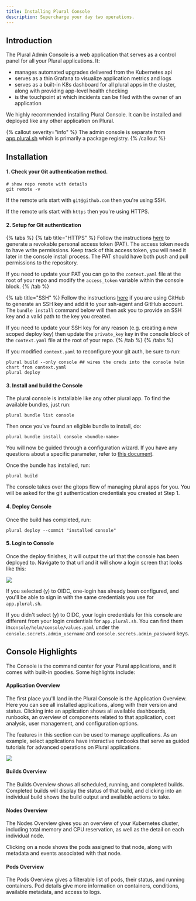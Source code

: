 ```yaml
---
title: Installing Plural Console
description: Supercharge your day two operations.
---
```


## Introduction

The Plural Admin Console is a web application that serves as a control panel for all your Plural applications. It:

* manages automated upgrades delivered from the Kubernetes api
* serves as a thin Grafana to visualize application metrics and logs
* serves as a built-in K8s dashboard for all plural apps in the cluster, along with providing app-level health checking
* is the touchpoint at which incidents can be filed with the owner of an application

We highly recommended installing Plural Console. It can be installed and deployed like any other application on Plural.

{% callout severity="info" %}
The admin console is separate from [app.plural.sh](https://app.plural.sh) which is primarily a package registry.
{% /callout %}

## Installation

#### 1. Check your Git authentication method.

```
# show repo remote with details
git remote -v
```

If the remote urls start with `git@github.com` then you're using SSH.

If the remote urls start with `https` then you're using HTTPS.

#### 2. Setup for Git authentication

{% tabs %}
{% tab title="HTTPS" %}
Follow the instructions [here](https://docs.github.com/en/github/authenticating-to-github/keeping-your-account-and-data-secure/creating-a-personal-access-token) to generate a revokable personal access token (PAT). The access token needs to have write permissions. Keep track of this access token, you will need it later in the console install process.  The PAT should have both push and pull permissions to the repository.

If you need to update your PAT you can go to the `context.yaml` file at the root of your repo and modify the `access_token` variable within the console block.
{% /tab %}

{% tab title="SSH" %}
Follow the instructions [here](https://docs.github.com/en/github/authenticating-to-github/connecting-to-github-with-ssh/generating-a-new-ssh-key-and-adding-it-to-the-ssh-agent) if you are using GitHub to generate an SSH key and add it to your ssh-agent and GitHub account.  The `bundle install` command below will then ask you to provide an SSH key and a valid path to the key you created.

If you need to update your SSH key for any reason (e.g. creating a new scoped deploy key) then update the `private_key` key in the console block of the `context.yaml` file at the root of your repo. 
{% /tab %}
{% /tabs %}

If you modified `context.yaml` to reconfigure your git auth, be sure to run:

```
plural build --only console ## wires the creds into the console helm chart from context.yaml
plural deploy
```

#### 3. Install and build the Console

The plural console is installable like any other plural app. To find the available bundles, just run:

```
plural bundle list console
```

Then once you've found an eligible bundle to install, do:

```
plural bundle install console <bundle-name>
```

You will now be guided through a configuration wizard. If you have any questions about a specific parameter, refer to [this document](/applications/console).

Once the bundle has installed, run:

```
plural build
```

The console takes over the gitops flow of managing plural apps for you. You will be asked for the git authentication credentials you created at Step 1.

#### 4. Deploy Console

Once the build has completed, run:

```
plural deploy --commit "installed console"
```

#### 5. Login to Console

Once the deploy finishes, it will output the url that the console has been deployed to. Navigate to that url and it will show a login screen that looks like this:

![](</assets/Screen Shot 2021-08-19 at 3.54.54 PM.png>)

If you selected (y) to OIDC, one-login has already been configured, and you'll be able to sign in with the same credentials you use for `app.plural.sh`.

If you didn't select (y) to OIDC, your login credentials for this console are different from your login credentials for `app.plural.sh`. You can find them in`console/helm/console/values.yaml` under the `console.secrets.admin_username` and `console.secrets.admin_password` keys.

## Console Highlights

The Console is the command center for your Plural applications, and it comes with built-in goodies. Some highlights include:

#### Application Overview

The first place you'll land in the Plural Console is the Application Overview. Here you can see all installed applications, along with their version and status. Clicking into an application shows all available dashboards, runbooks, an overview of components related to that application, cost analysis, user management, and configuration options. 

The features in this section can be used to manage applications. As an example, select applications have interactive runbooks that serve as guided tutorials for advanced operations on Plural applications.

![](</assets/basic-setup-and-deployment/application-runbook.png>)

#### Builds Overview
The Builds Overview shows all scheduled, running, and completed builds. Completed builds will display the status of that build, and clicking into an individual build shows the build output and available actions to take.

#### Nodes Overview
The Nodes Overview gives you an overview of your Kubernetes cluster, including total memory and CPU reservation, as well as the detail on each individual node. 

Clicking on a node shows the pods assigned to that node, along with metadata and events associated with that node.

#### Pods Overview
The Pods Overview gives a filterable list of pods, their status, and running containers. Pod details give more information on containers, conditions, available metadata, and access to logs.